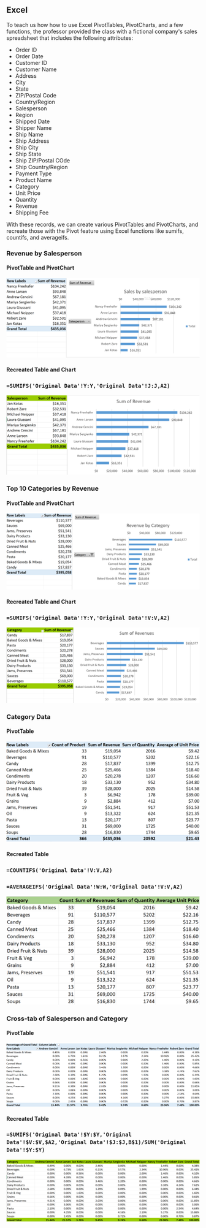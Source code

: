 ## Excel

To teach us how how to use Excel PivotTables, PivotCharts, and a few functions, the professor provided the class with a fictional company's sales spreadsheet that includes the following attributes:
- Order ID
- Order Date
- Customer ID
- Customer Name
- Address
- City
- State
- ZIP/Postal Code
- Country/Region
- Salesperson
- Region
- Shipped Date
- Shipper Name
- Ship Name
- Ship Address
- Ship City
- Ship State
- Ship ZIP/Postal COde
- Ship Country/Region
- Payment Type
- Product Name
- Category
- Unit Price
- Quantity
- Revenue
- Shipping Fee

With these records, we can create various PivotTables and PivotCharts, and recreate those with the Pivot feature using Excel functions like sumifs, countifs, and averageifs.

### Revenue by Salesperson
#### PivotTable and PivotChart
![](Images/1.png)
#### Recreated Table and Chart
### `=SUMIFS('Original Data'!Y:Y,'Original Data'!J:J,A2)`
![](Images/1R.png)


### Top 10 Categories by Revenue
#### PivotTable and PivotChart
![](Images/2.png)
#### Recreated Table and Chart
### `=SUMIFS('Original Data'!Y:Y,'Original Data'!V:V,A2)`
![](Images/2R.png)

### Category Data
#### PivotTable
![](Images/3.png)
#### Recreated Table
### `=COUNTIFS('Original Data'!V:V,A2)`
### `=AVERAGEIFS('Original Data'!W:W,'Original Data'!V:V,A2)`
![](Images/3R.png)

### Cross-tab of Salesperson and Category
#### PivotTable 
![](Images/4.png)
#### Recreated Table
### `=SUMIFS('Original Data'!$Y:$Y,'Original Data'!$V:$V,$A2,'Original Data'!$J:$J,B$1)/SUM('Original Data'!$Y:$Y)`
![](Images/4R.png)

